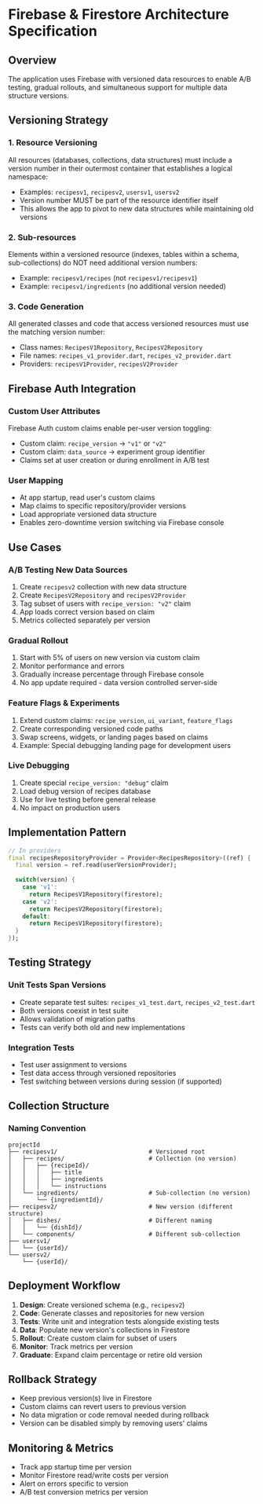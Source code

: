 # Firebase & Firestore Architecture Specification

## Overview
The application uses Firebase with versioned data resources to enable A/B testing, gradual rollouts, and simultaneous support for multiple data structure versions.

## Versioning Strategy

### 1. Resource Versioning
All resources (databases, collections, data structures) must include a version number in their outermost container that establishes a logical namespace:
- Examples: `recipesv1`, `recipesv2`, `usersv1`, `usersv2`
- Version number MUST be part of the resource identifier itself
- This allows the app to pivot to new data structures while maintaining old versions

### 2. Sub-resources
Elements within a versioned resource (indexes, tables within a schema, sub-collections) do NOT need additional version numbers:
- Example: `recipesv1/recipes` (not `recipesv1/recipesv1`)
- Example: `recipesv1/ingredients` (no additional version needed)

### 3. Code Generation
All generated classes and code that access versioned resources must use the matching version number:
- Class names: `RecipesV1Repository`, `RecipesV2Repository`
- File names: `recipes_v1_provider.dart`, `recipes_v2_provider.dart`
- Providers: `recipesV1Provider`, `recipesV2Provider`

## Firebase Auth Integration

### Custom User Attributes
Firebase Auth custom claims enable per-user version toggling:
- Custom claim: `recipe_version` → `"v1"` or `"v2"`
- Custom claim: `data_source` → experiment group identifier
- Claims set at user creation or during enrollment in A/B test

### User Mapping
- At app startup, read user's custom claims
- Map claims to specific repository/provider versions
- Load appropriate versioned data structure
- Enables zero-downtime version switching via Firebase console

## Use Cases

### A/B Testing New Data Sources
1. Create `recipesv2` collection with new data structure
2. Create `RecipesV2Repository` and `recipesV2Provider`
3. Tag subset of users with `recipe_version: "v2"` claim
4. App loads correct version based on claim
5. Metrics collected separately per version

### Gradual Rollout
1. Start with 5% of users on new version via custom claim
2. Monitor performance and errors
3. Gradually increase percentage through Firebase console
4. No app update required - data version controlled server-side

### Feature Flags & Experiments
1. Extend custom claims: `recipe_version`, `ui_variant`, `feature_flags`
2. Create corresponding versioned code paths
3. Swap screens, widgets, or landing pages based on claims
4. Example: Special debugging landing page for development users

### Live Debugging
1. Create special `recipe_version: "debug"` claim
2. Load debug version of recipes database
3. Use for live testing before general release
4. No impact on production users

## Implementation Pattern

```dart
// In providers
final recipesRepositoryProvider = Provider<RecipesRepository>((ref) {
  final version = ref.read(userVersionProvider);
  
  switch(version) {
    case 'v1':
      return RecipesV1Repository(firestore);
    case 'v2':
      return RecipesV2Repository(firestore);
    default:
      return RecipesV1Repository(firestore);
  }
});
```

## Testing Strategy

### Unit Tests Span Versions
- Create separate test suites: `recipes_v1_test.dart`, `recipes_v2_test.dart`
- Both versions coexist in test suite
- Allows validation of migration paths
- Tests can verify both old and new implementations

### Integration Tests
- Test user assignment to versions
- Test data access through versioned repositories
- Test switching between versions during session (if supported)

## Collection Structure

### Naming Convention
```
projectId
├── recipesv1/                          # Versioned root
│   ├── recipes/                        # Collection (no version)
│   │   ├── {recipeId}/
│   │   │   ├── title
│   │   │   ├── ingredients
│   │   │   └── instructions
│   └── ingredients/                    # Sub-collection (no version)
│       └── {ingredientId}/
├── recipesv2/                          # New version (different structure)
│   ├── dishes/                         # Different naming
│   │   └── {dishId}/
│   └── components/                     # Different sub-collection
├── usersv1/
│   └── {userId}/
└── usersv2/
    └── {userId}/
```

## Deployment Workflow

1. **Design**: Create versioned schema (e.g., `recipesv2`)
2. **Code**: Generate classes and repositories for new version
3. **Tests**: Write unit and integration tests alongside existing tests
4. **Data**: Populate new version's collections in Firestore
5. **Rollout**: Create custom claim for subset of users
6. **Monitor**: Track metrics per version
7. **Graduate**: Expand claim percentage or retire old version

## Rollback Strategy

- Keep previous version(s) live in Firestore
- Custom claims can revert users to previous version
- No data migration or code removal needed during rollback
- Version can be disabled simply by removing users' claims

## Monitoring & Metrics

- Track app startup time per version
- Monitor Firestore read/write costs per version
- Alert on errors specific to version
- A/B test conversion metrics per version
